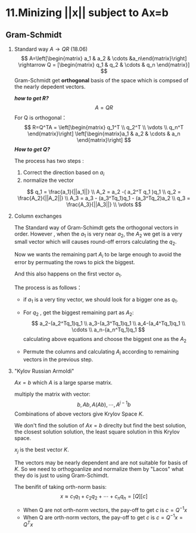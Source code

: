 # 11.Minizing ||x|| subject to Ax=b

## Gram-Schmidt

1. Standard way $A\rightarrow QR$  (18.06)
   $$
   A=\left[\begin{matrix} a_1 & a_2 & \cdots &a_n\end{matrix}\right] \rightarrow Q = [\begin{matrix} q_1 & q_2 & \cdots & q_n  \end{matrix}]
   $$
   Gram-Schmidt get **orthogonal** basis of the space which is compsed of the nearly depedent vectors.

   ***how to get $R$?***
   $$
   A = QR
   $$
   For Q is orthogonal：
   $$
   R=Q^TA = \left[\begin{matrix} q_1^T \\ q_2^T \\ \vdots \\ q_n^T \end{matrix}\right] \left[\begin{matrix}a_1 & a_2 & \cdots & a_n \end{matrix}\right]
   $$
   ***How to get $Q$?***

   The process has two steps :

   1. Correct the direction based on $a_i$
   2. normalize the vector

   $$
   q_1 = \frac{a_1}{||a_1||} \\
   A_2 = a_2 -( a_2^T q_1 )q_1 \\
   q_2 = \frac{A_2}{||A_2||} \\
   A_3 = a_3 - (a_3^Tq_1)q_1 - (a_3^Tq_2)a_2 \\
   q_3 = \frac{A_3}{||A_3||} \\
   \vdots
   $$

2. Column exchanges

   The Standard way of Gram-Schimdt gets the orthogonal vectors in order. However , when the $a_1$ is very near $a_2$, the $A_2$ we get is a very small vector which will causes round-off errors calculating the $q_2$. 

   Now we wants the remaining part $A_i$ to be large enough to avoid the error by permuating the rows to pick the biggest.

   And this also happens on the first vector $a_1$. 

   The process is as follows：

   - if $a_1$ is a very tiny vector, we should look for a bigger one as $q_1$. 

   - For $q_2$ , get the biggest remaining part as $A_2$:
     $$
     a_2-(a_2^Tq_1)q_1 \\
     a_3-(a_3^Tq_1)q_1 \\
     a_4-(a_4^Tq_1)q_1 \\
     \cdots \\
     a_n-(a_n^Tq_1)q_1
     $$
     calculating above equations and choose the biggest one as the $A_2$

   - Permute the columns and calculating $A_i$ according to remaining vectors in the previous step.

3. "Kylov Russian Armoldi"

   $Ax=b$ which $A$ is a large sparse matrix.

   multiply the matrix with vector:
   $$
   b, Ab, A(Ab), \cdots, A^{j-1}b
   $$
   Combinations of above vectors give Krylov Space $K$.

   We don't find the solution of $Ax=b$ direclty but find the best solution, the closest solution solution, the least square solution in this Krylov space.

   $x_j$ is the best vector $K$.

   The vectors may be nearly dependent and are not suitable for basis of $K$. So we need to orthogoanlize and normalize them by "Lacos" what they do is just to using Gram-Schimdt.

   The benifit of taking orth-norm basis:
   $$
   x \approx c_1q_1 + c_2 q_2 + \cdots + c_nq_n=[Q][c]
   $$

   - When Q are not orth-norm vectors, the pay-off to get $c$ is $c=Q^{-1}x$
   - When Q are orth-norm vectors, the pay-off to get $c$ is $c=Q^{-1}x= Q^Tx$

   

   

   